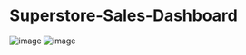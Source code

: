 # Superstore-Sales-Dashboard
![image](https://github.com/user-attachments/assets/2a4a1f9a-715e-44c0-8b76-228f8d342a8b)
![image](https://github.com/user-attachments/assets/583c24c4-25c2-4c66-a00e-0576699af3dc)

